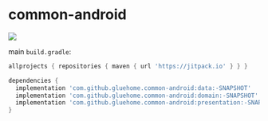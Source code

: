 # common-android

[![](https://jitpack.io/v/GlueHome/common-android.svg)](https://jitpack.io/#GlueHome/common-android)


main `build.gradle`:
```groovy
allprojects { repositories { maven { url 'https://jitpack.io' } } }
```



```groovy
dependencies {
  implementation 'com.github.gluehome.common-android:data:-SNAPSHOT'
  implementation 'com.github.gluehome.common-android:domain:-SNAPSHOT'
  implementation 'com.github.gluehome.common-android:presentation:-SNAPSHOT'
}
```
